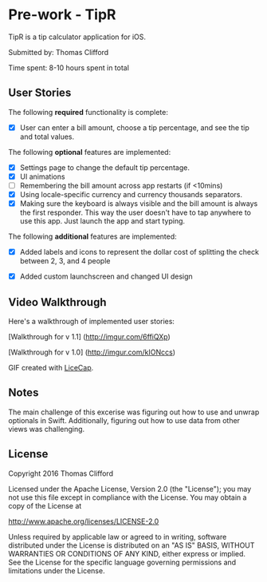 # Pre-work - TipR

TipR is a tip calculator application for iOS.

Submitted by: Thomas Clifford

Time spent: 8-10 hours spent in total

## User Stories

The following **required** functionality is complete:

* [x] User can enter a bill amount, choose a tip percentage, and see the tip and total values.

The following **optional** features are implemented:
* [x] Settings page to change the default tip percentage.
* [x] UI animations
* [ ] Remembering the bill amount across app restarts (if <10mins)
* [x] Using locale-specific currency and currency thousands separators.
* [x] Making sure the keyboard is always visible and the bill amount is always the first responder. This way the user doesn't have to tap anywhere to use this app. Just launch the app and start typing.

The following **additional** features are implemented:

- [x] Added labels and icons to represent the dollar cost of splitting the check between 2, 3, and 4 people
- [x] Added custom launchscreen and changed UI design


## Video Walkthrough 

Here's a walkthrough of implemented user stories:

[Walkthrough for v 1.1] (http://imgur.com/6ffiQXp)

[Walkthrough for v 1.0] (http://imgur.com/kIONccs)

GIF created with [LiceCap](http://www.cockos.com/licecap/).

## Notes

The main challenge of this excerise was figuring out how to use and unwrap optionals in Swift.  Additionally, 
figuring out how to use data from other views was challenging.


## License

Copyright 2016 Thomas Clifford

Licensed under the Apache License, Version 2.0 (the "License");
you may not use this file except in compliance with the License.
You may obtain a copy of the License at

http://www.apache.org/licenses/LICENSE-2.0

Unless required by applicable law or agreed to in writing, software
distributed under the License is distributed on an "AS IS" BASIS,
WITHOUT WARRANTIES OR CONDITIONS OF ANY KIND, either express or implied.
See the License for the specific language governing permissions and
limitations under the License.

